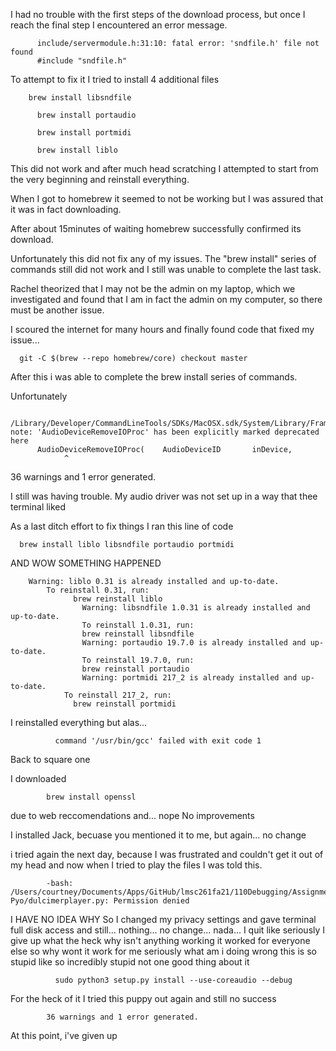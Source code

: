 I had no trouble with the first steps of the download process, but once I reach the final step I encountered an error message.

          include/servermodule.h:31:10: fatal error: 'sndfile.h' file not found
          #include "sndfile.h"

To attempt to fix it I tried to install 4 additional files

        brew install libsndfile

          brew install portaudio

          brew install portmidi

          brew install liblo

This did not work and after much head scratching I attempted to start from the very beginning and reinstall everything.

When I got to homebrew it seemed to not be working but I was assured that it was in fact downloading.

After about 15minutes of waiting homebrew successfully confirmed its download.

Unfortunately this did not fix any of my issues. The "brew install" series of commands still did not work and I still was unable to complete the last task.

Rachel theorized that I may not be the admin on my laptop, which we investigated and found that I am in fact the admin on my computer, so there must be another issue.

I scoured the internet for many hours and finally found code that fixed my issue...

      git -C $(brew --repo homebrew/core) checkout master

After this i was able to complete the brew install series of commands.

Unfortunately

      /Library/Developer/CommandLineTools/SDKs/MacOSX.sdk/System/Library/Frameworks/CoreAudio.framework/Headers/AudioHardwareDeprecated.h:736:1: note: 'AudioDeviceRemoveIOProc' has been explicitly marked deprecated here
          AudioDeviceRemoveIOProc(    AudioDeviceID       inDevice,
                ^
36 warnings and 1 error generated.

I still was having trouble. My audio driver was not set up in a way that thee terminal liked

As a last ditch effort to fix things I ran this line of code

      brew install liblo libsndfile portaudio portmidi

AND WOW SOMETHING HAPPENED

        Warning: liblo 0.31 is already installed and up-to-date.
            To reinstall 0.31, run:
                  brew reinstall liblo
                    Warning: libsndfile 1.0.31 is already installed and up-to-date.
                    To reinstall 1.0.31, run:
                    brew reinstall libsndfile
                    Warning: portaudio 19.7.0 is already installed and up-to-date.
                    To reinstall 19.7.0, run:
                    brew reinstall portaudio
                    Warning: portmidi 217_2 is already installed and up-to-date.
                To reinstall 217_2, run:
                  brew reinstall portmidi

I reinstalled everything but alas...

              command '/usr/bin/gcc' failed with exit code 1

Back to square one

I downloaded

            brew install openssl

due to web reccomendations
and... nope
No improvements

I installed Jack, becuase you mentioned it to me, but again...
no change


i tried again the next day, because I was frustrated and couldn't get it out of my head and now when I tried to play the files I was told this.

            -bash: /Users/courtney/Documents/Apps/GitHub/lmsc261fa21/110Debugging/Assignment-Pyo/dulcimerplayer.py: Permission denied

I HAVE NO IDEA WHY
So I changed my privacy settings and gave terminal full disk access and still...
nothing...
no change...
nada...
I quit like seriously I give up what the heck why isn't anything working it worked for everyone else so why wont it work for me seriously what am i doing wrong this is so stupid like so incredibly stupid not one good thing about it

              sudo python3 setup.py install --use-coreaudio --debug

For the heck of it I tried this puppy out again and still no success

            36 warnings and 1 error generated.

At this point, i've given up
